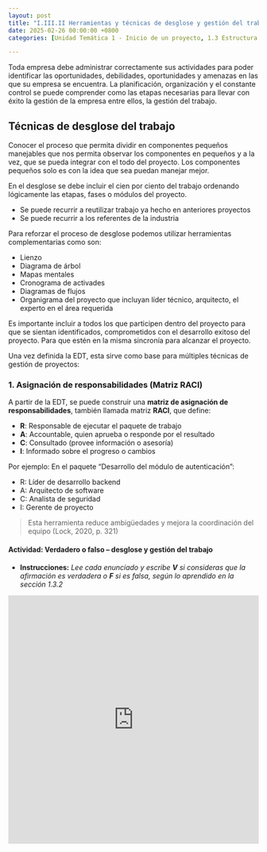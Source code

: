```yaml
---
layout: post
title: "I.III.II Herramientas y técnicas de desglose y gestión del trabajo"
date: 2025-02-26 00:00:00 +0800
categories: [Unidad Temática 1 - Inicio de un proyecto, 1.3 Estructura de desglose de trabajo]

---
```

Toda empresa debe administrar correctamente sus actividades para poder identificar las oportunidades, debilidades, oportunidades y amenazas en las que su empresa se encuentra. La planificación, organización y el constante control se puede comprender como las etapas  necesarias  para llevar con éxito la gestión de la empresa entre ellos, la gestión del trabajo.

## Técnicas de desglose del trabajo
Conocer el proceso que permita dividir en componentes pequeños manejables que nos permita observar los componentes en pequeños y a la vez, que se pueda integrar con el todo del proyecto. Los componentes pequeños solo es con la idea que sea puedan manejar mejor.

En el desglose se debe incluir el cien por ciento del trabajo ordenando lógicamente las etapas, fases o módulos del proyecto.
- Se puede recurrir a reutilizar trabajo ya hecho en anteriores proyectos
- Se puede recurrir a los referentes de la industria

Para reforzar el proceso de desglose podemos utilizar herramientas complementarias como son:
- Lienzo
- Diagrama de árbol
- Mapas mentales
- Cronograma de activades
- Diagramas de flujos
- Organigrama del proyecto que incluyan líder técnico, arquitecto, el experto en el área requerida

Es importante incluir a todos los que participen dentro del proyecto para que se sientan identificados, comprometidos con el desarrollo exitoso del proyecto. Para que estén en la misma sincronía  para alcanzar el proyecto.

Una vez definida la EDT, esta sirve como base para múltiples técnicas de gestión de proyectos:

### 1. Asignación de responsabilidades (Matriz RACI)
A partir de la EDT, se puede construir una **matriz de asignación de responsabilidades**, también llamada matriz **RACI**, que define:
-	**R**: Responsable de ejecutar el paquete de trabajo
-	**A**: Accountable, quien aprueba o responde por el resultado
-	**C**: Consultado (provee información o asesoría)
-	**I**: Informado sobre el progreso o cambios

Por ejemplo:
En el paquete “Desarrollo del módulo de autenticación”:
-	R: Líder de desarrollo backend
-	A: Arquitecto de software
-	C: Analista de seguridad
-	I: Gerente de proyecto

> Esta herramienta reduce ambigüedades y mejora la coordinación del equipo (Lock, 2020, p. 321)

#### Actividad: Verdadero o falso – desglose y gestión del trabajo
- **Instrucciones:** _Lee cada enunciado y escribe **V** si consideras que la afirmación es verdadera o **F** si es falsa, según lo aprendido en la sección 1.3.2_

<iframe src="https://wordwall.net/play/92316/961/375" style="border:0px;width:100%;height:500px" allowfullscreen="true" webkitallowfullscreen="true" mozallowfullscreen="true"></iframe>

